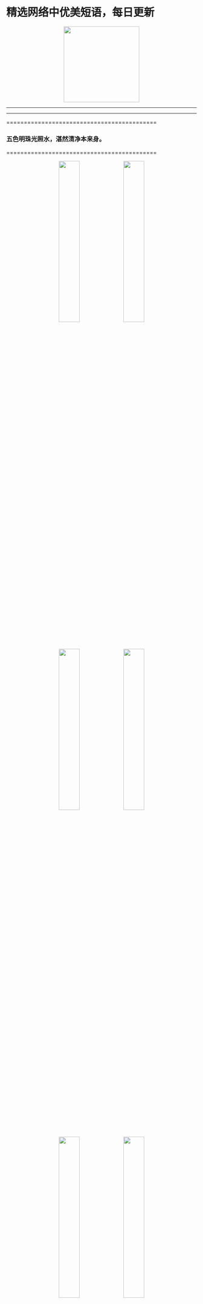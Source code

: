  # 精选网络中优美短语，每日更新

<p align="center">
  <a href="https://github.com/xxjwxc/PoetryRhyme">
    <img src="img/logo/logo2.jpg" width="200">
  </a>
</p>

-----------------------------------



-----------------------------------
===========================================
### 五色明珠光照水，湛然清净本来身。 ​
===========================================

<p align="center" margin: 0 auto;>
<img src="http://wx3.sinaimg.cn/large/006qmtKlly1ge3ugceq7vj30j609gjsz.jpg" width=33%>
<img src="http://wx3.sinaimg.cn/large/006qmtKlly1ge3ugcg3ucj30j60d2q5s.jpg" width=33%>
<img src="http://wx3.sinaimg.cn/large/006qmtKlly1ge3ugcka4hj30j60e1juh.jpg" width=33%>
<img src="http://wx3.sinaimg.cn/large/006qmtKlly1ge3ugcon5uj30j60ea42d.jpg" width=33%>
<img src="http://wx3.sinaimg.cn/large/006qmtKlly1ge3ugcesnlj30j60ct3zd.jpg" width=33%>
<img src="http://wx3.sinaimg.cn/large/006qmtKlly1ge3ugckvtwj30j60cttan.jpg" width=33%>
<img src="http://wx3.sinaimg.cn/large/006qmtKlly1ge3ugchyd0j30j60ct76d.jpg" width=33%>
<img src="http://wx3.sinaimg.cn/large/006qmtKlly1ge3ugcn8zyj30j60eewfw.jpg" width=33%>
<img src="http://wx3.sinaimg.cn/large/006qmtKlly1ge3ugcqbazj30j60ee760.jpg" width=33%>
</p>
<font color=red size=1>2020-04-24 12:20:03 </font>

-----------------------------------

-----------------------------------
===========================================
### 荷
### 芙蕖，水灵
### 欲鲜翠，露尖角
### 擢荡叶长，住湖人家
### 头莲五月采，别样不待期
### 人静看荷赏景，风漪小浪映红
### 邀绿浩渺吟明月，并蒂荷莲漾拂波 ​ ​​​​
### #吾爱诗词# #诗词歌赋# #诗词# ​
===========================================

<p align="center" margin: 0 auto;>
<img src="http://wx4.sinaimg.cn/large/006qmtKlly1ge3uf7x2zuj30j60oe74q.jpg" width=33%>
<img src="http://wx4.sinaimg.cn/large/006qmtKlly1ge3uf7qhhfj30j60spgm7.jpg" width=33%>
<img src="http://wx4.sinaimg.cn/large/006qmtKlly1ge3uf7pi0zj30j60azjrk.jpg" width=33%>
<img src="http://wx4.sinaimg.cn/large/006qmtKlly1ge3uf7p0zpj30j60dbaa2.jpg" width=33%>
<img src="http://wx4.sinaimg.cn/large/006qmtKlly1ge3uf7psu9j30j60c074e.jpg" width=33%>
<img src="http://wx4.sinaimg.cn/large/006qmtKlly1ge3uf7s32mj30j60ck3yq.jpg" width=33%>
<img src="http://wx4.sinaimg.cn/large/006qmtKlly1ge3uf7t0s0j30j60cmweo.jpg" width=33%>
<img src="http://wx4.sinaimg.cn/large/006qmtKlly1ge3uf7tpnzj30j60cldg3.jpg" width=33%>
<img src="http://wx4.sinaimg.cn/large/006qmtKlly1ge3uf7uzpsj30j60p6jrq.jpg" width=33%>
</p>
<font color=red size=1>2020-04-24 10:20:03 </font>

-----------------------------------




-----------------------------------
===========================================
### 雨过条风着柳芽，淡黄浅绿嫩如花。 ​
===========================================

<p align="center" margin: 0 auto;>
<img src="http://wx4.sinaimg.cn/large/006qmtKlly1ge3ue02havj30j60cst9o.jpg" width=33%>
<img src="http://wx4.sinaimg.cn/large/006qmtKlly1ge3ue02o43j30j60cs75a.jpg" width=33%>
<img src="http://wx4.sinaimg.cn/large/006qmtKlly1ge3ue08zz8j30j60cswf8.jpg" width=33%>
<img src="http://wx4.sinaimg.cn/large/006qmtKlly1ge3ue02r7rj30j60csdgm.jpg" width=33%>
<img src="http://wx4.sinaimg.cn/large/006qmtKlly1ge3ue02snzj30j60csdgl.jpg" width=33%>
<img src="http://wx4.sinaimg.cn/large/006qmtKlly1ge3ue03agxj30j60csgm5.jpg" width=33%>
<img src="http://wx4.sinaimg.cn/large/006qmtKlly1ge3ue0eivqj30j60cs3z3.jpg" width=33%>
<img src="http://wx4.sinaimg.cn/large/006qmtKlly1ge3ue0ac6pj30j60cs0t9.jpg" width=33%>
<img src="http://wx4.sinaimg.cn/large/006qmtKlly1ge3ue09n9ij30j60csdgt.jpg" width=33%>
</p>
<font color=red size=1>2020-04-24 08:20:03 </font>

-----------------------------------

-----------------------------------
===========================================
### 林鸟喜晨开[心]早安[心] ​
===========================================

<p align="center" margin: 0 auto;>
<img src="http://wx1.sinaimg.cn/large/006qmtKlly1ge3ucqrh5vj30j60drmyk.jpg" width=33%>
<img src="http://wx1.sinaimg.cn/large/006qmtKlly1ge3ucqt813j30j60j6ju0.jpg" width=33%>
<img src="http://wx1.sinaimg.cn/large/006qmtKlly1ge3ucqs014j30j60dogni.jpg" width=33%>
<img src="http://wx1.sinaimg.cn/large/006qmtKlly1ge3ucquf7zj30j60cs0uw.jpg" width=33%>
<img src="http://wx1.sinaimg.cn/large/006qmtKlly1ge3ucr288tj30j60gxdin.jpg" width=33%>
<img src="http://wx1.sinaimg.cn/large/006qmtKlly1ge3ucqtl0wj30j60gbtbh.jpg" width=33%>
<img src="http://wx1.sinaimg.cn/large/006qmtKlly1ge3ucqw8s9j30j60cltad.jpg" width=33%>
<img src="http://wx1.sinaimg.cn/large/006qmtKlly1ge3ucr4p3gj30j60j5wfx.jpg" width=33%>
<img src="http://wx1.sinaimg.cn/large/006qmtKlly1ge3ucqya35j30j60cs3zg.jpg" width=33%>
</p>
<font color=red size=1>2020-04-24 06:20:03 </font>

-----------------------------------

-----------------------------------
===========================================
### 风将夜共静，空与月俱明。[月亮]晚安[月亮] ​
===========================================

<p align="center" margin: 0 auto;>
<img src="http://wx2.sinaimg.cn/large/006qmtKlly1ge2s930zglj30j60cst9b.jpg" width=33%>
<img src="http://wx2.sinaimg.cn/large/006qmtKlly1ge2s931vzdj30ge0m8mz4.jpg" width=33%>
<img src="http://wx2.sinaimg.cn/large/006qmtKlly1ge2s931c70j30j60dygn2.jpg" width=33%>
<img src="http://wx2.sinaimg.cn/large/006qmtKlly1ge2s932idzj30ev0m8gnu.jpg" width=33%>
<img src="http://wx2.sinaimg.cn/large/006qmtKlly1ge2s9312cnj30j60csgmm.jpg" width=33%>
<img src="http://wx2.sinaimg.cn/large/006qmtKlly1ge2s932ulxj30j60czwex.jpg" width=33%>
<img src="http://wx2.sinaimg.cn/large/006qmtKlly1ge2s938fhej30gk0m8gnn.jpg" width=33%>
<img src="http://wx2.sinaimg.cn/large/006qmtKlly1ge2s939li5j30g70m8mze.jpg" width=33%>
<img src="http://wx2.sinaimg.cn/large/006qmtKlly1ge2s939o6ij30j60dc74v.jpg" width=33%>
</p>
<font color=red size=1>2020-04-23 22:20:03 </font>

-----------------------------------

-----------------------------------
===========================================
### #全民飞花令#  以“春”为题
### [微风]在评论里写出带”春“字的诗句[微风]
### [鲜花]等闲识得东风面，万紫千红总是春。[鲜花] ​​​​
===========================================

<p align="center" margin: 0 auto;>
<img src="http://wx4.sinaimg.cn/large/006qmtKlly1ge406z9m86j30dw099t9b.jpg" width=33%>
<img src="http://wx4.sinaimg.cn/large/006qmtKlly1ge406zhevzj30f808cmy3.jpg" width=33%>
<img src="http://wx4.sinaimg.cn/large/006qmtKlly1ge406z9ksgj30dw09a0ta.jpg" width=33%>
<img src="http://wx4.sinaimg.cn/large/006qmtKlly1ge406za11mj30dw0983zh.jpg" width=33%>
<img src="http://wx4.sinaimg.cn/large/006qmtKlly1ge406z95qkj308d064gls.jpg" width=33%>
<img src="http://wx4.sinaimg.cn/large/006qmtKlly1ge406z9r0sj30dw0a0dgh.jpg" width=33%>
<img src="http://wx4.sinaimg.cn/large/006qmtKlly1ge406zd51mj30dw0afwf3.jpg" width=33%>
<img src="http://wx4.sinaimg.cn/large/006qmtKlly1ge406zee6fj30dw08pwfm.jpg" width=33%>
<img src="http://wx4.sinaimg.cn/large/006qmtKlly1ge406zl8b5j30dw0990tf.jpg" width=33%>
</p>
<font color=red size=1>2020-04-23 21:06:20 </font>

-----------------------------------

-----------------------------------
===========================================
### 日夕气清，悠然其怀。 ​
===========================================

<p align="center" margin: 0 auto;>
<img src="http://wx1.sinaimg.cn/large/006qmtKlly1ge2s7oxujfj30j60dljtw.jpg" width=33%>
<img src="http://wx1.sinaimg.cn/large/006qmtKlly1ge2s7oxn0lj30j60amq4t.jpg" width=33%>
<img src="http://wx1.sinaimg.cn/large/006qmtKlly1ge2s7ox2zuj30dw08xgnn.jpg" width=33%>
<img src="http://wx1.sinaimg.cn/large/006qmtKlly1ge2s7ozwuvj30j60edtc0.jpg" width=33%>
<img src="http://wx1.sinaimg.cn/large/006qmtKlly1ge2s7ox2wej30fq0blmy8.jpg" width=33%>
<img src="http://wx1.sinaimg.cn/large/006qmtKlly1ge2s7p097xj30j60edgp6.jpg" width=33%>
<img src="http://wx1.sinaimg.cn/large/006qmtKlly1ge2s7p08xtj309d0fxdhg.jpg" width=33%>
<img src="http://wx1.sinaimg.cn/large/006qmtKlly1ge2s7p8ov4j30j60rs78k.jpg" width=33%>
<img src="http://wx1.sinaimg.cn/large/006qmtKlly1ge2s7p3as9j30go0cigng.jpg" width=33%>
</p>
<font color=red size=1>2020-04-23 18:20:04 </font>

-----------------------------------

-----------------------------------
===========================================
### 水苔随缆聚，岸柳拂舟垂。 ​
===========================================

<p align="center" margin: 0 auto;>
<img src="http://wx3.sinaimg.cn/large/006qmtKlly1ge2s6lt7yzj30j60csgpe.jpg" width=33%>
<img src="http://wx3.sinaimg.cn/large/006qmtKlly1ge2s6lkqwhj30j60p7438.jpg" width=33%>
<img src="http://wx3.sinaimg.cn/large/006qmtKlly1ge2s6m5n76j30j60sqn3s.jpg" width=33%>
<img src="http://wx3.sinaimg.cn/large/006qmtKlly1ge2s6lrv5mj30j60cswk1.jpg" width=33%>
<img src="http://wx3.sinaimg.cn/large/006qmtKlly1ge2s6ljngij30j60csgq3.jpg" width=33%>
<img src="http://wx3.sinaimg.cn/large/006qmtKlly1ge2s6lp4ekj30j60cstah.jpg" width=33%>
<img src="http://wx3.sinaimg.cn/large/006qmtKlly1ge2s6lwv8mj30j60cs0u0.jpg" width=33%>
<img src="http://wx3.sinaimg.cn/large/006qmtKlly1ge2s6lp0ctj30j60detbj.jpg" width=33%>
<img src="http://wx3.sinaimg.cn/large/006qmtKlly1ge2s6lyy3rj30j60csdk1.jpg" width=33%>
</p>
<font color=red size=1>2020-04-23 16:20:03 </font>

-----------------------------------

-----------------------------------
===========================================
### 但有鸡犬声，不闻车马喧。 ​
===========================================

<p align="center" margin: 0 auto;>
<img src="http://wx1.sinaimg.cn/large/006qmtKlly1ge2s5bzxv2j30j60cs0uw.jpg" width=33%>
<img src="http://wx1.sinaimg.cn/large/006qmtKlly1ge2s5bxr6sj30j60srtd4.jpg" width=33%>
<img src="http://wx1.sinaimg.cn/large/006qmtKlly1ge2s5bsjg7j30j60cbgnj.jpg" width=33%>
<img src="http://wx1.sinaimg.cn/large/006qmtKlly1ge2s5bzvptj30j60dhgmz.jpg" width=33%>
<img src="http://wx1.sinaimg.cn/large/006qmtKlly1ge2s5bv6mkj30j60cm40f.jpg" width=33%>
<img src="http://wx1.sinaimg.cn/large/006qmtKlly1ge2s5c8oe3j30j60cgmyf.jpg" width=33%>
<img src="http://wx1.sinaimg.cn/large/006qmtKlly1ge2s5c0cwxj30ba0gotcg.jpg" width=33%>
<img src="http://wx1.sinaimg.cn/large/006qmtKlly1ge2s5c05ouj30j60cswfy.jpg" width=33%>
<img src="http://wx1.sinaimg.cn/large/006qmtKlly1ge2s5c6ynej30j60s177m.jpg" width=33%>
</p>
<font color=red size=1>2020-04-23 14:20:03 </font>

-----------------------------------

-----------------------------------
===========================================
### 悠然四望通，渺渺水无穷。
### 海鹤飞天际，烟林出镜中。 ​
===========================================

<p align="center" margin: 0 auto;>
<img src="http://wx2.sinaimg.cn/large/006qmtKlly1ge2s48zmesj30j60ct76d.jpg" width=33%>
<img src="http://wx2.sinaimg.cn/large/006qmtKlly1ge2s490rwuj30j60csadf.jpg" width=33%>
<img src="http://wx2.sinaimg.cn/large/006qmtKlly1ge2s490oulj30j60asgoo.jpg" width=33%>
<img src="http://wx2.sinaimg.cn/large/006qmtKlly1ge2s493p1xj30j60as0vc.jpg" width=33%>
<img src="http://wx2.sinaimg.cn/large/006qmtKlly1ge2s49049uj30j60asgng.jpg" width=33%>
<img src="http://wx2.sinaimg.cn/large/006qmtKlly1ge2s49292oj30j60cs0x5.jpg" width=33%>
<img src="http://wx2.sinaimg.cn/large/006qmtKlly1ge2s494zhuj30j60asmzf.jpg" width=33%>
<img src="http://wx2.sinaimg.cn/large/006qmtKlly1ge2s499rpzj30j60aswhq.jpg" width=33%>
<img src="http://wx2.sinaimg.cn/large/006qmtKlly1ge2s497yugj30j60as0ub.jpg" width=33%>
</p>
<font color=red size=1>2020-04-23 12:20:03 </font>

-----------------------------------

-----------------------------------
===========================================
### 一路红运  … ​
===========================================

<p align="center" margin: 0 auto;>
<img src="http://wx4.sinaimg.cn/large/006qmtKlly1ge2s341jxsj30c10a50u4.jpg" width=33%>
<img src="http://wx4.sinaimg.cn/large/006qmtKlly1ge2s33vxmqj30j60cignf.jpg" width=33%>
<img src="http://wx4.sinaimg.cn/large/006qmtKlly1ge2s341t4zj30j60cmq4w.jpg" width=33%>
<img src="http://wx4.sinaimg.cn/large/006qmtKlly1ge2s33uq50j30j60cmmyz.jpg" width=33%>
<img src="http://wx4.sinaimg.cn/large/006qmtKlly1ge2s33v3myj30j60eetb1.jpg" width=33%>
<img src="http://wx4.sinaimg.cn/large/006qmtKlly1ge2s33vopij30e90l80vs.jpg" width=33%>
<img src="http://wx4.sinaimg.cn/large/006qmtKlly1ge2s340n2pj30j60csadb.jpg" width=33%>
<img src="http://wx4.sinaimg.cn/large/006qmtKlly1ge2s341jguj30ek0dcwg5.jpg" width=33%>
<img src="http://wx4.sinaimg.cn/large/006qmtKlly1ge2s33zqv4j30j60bvtb6.jpg" width=33%>
</p>
<font color=red size=1>2020-04-23 10:20:03 </font>

-----------------------------------

-----------------------------------
===========================================
### 竹林深处胜蓬岛 ​
===========================================

<p align="center" margin: 0 auto;>
<img src="http://wx2.sinaimg.cn/large/006qmtKlly1ge2s227204j30et0m841b.jpg" width=33%>
<img src="http://wx2.sinaimg.cn/large/006qmtKlly1ge2s22ihvij30j60srn2l.jpg" width=33%>
<img src="http://wx2.sinaimg.cn/large/006qmtKlly1ge2s22dw1cj30j60b2dh9.jpg" width=33%>
<img src="http://wx2.sinaimg.cn/large/006qmtKlly1ge2s225ospj30j60cpgns.jpg" width=33%>
<img src="http://wx2.sinaimg.cn/large/006qmtKlly1ge2s225z95j30j60dytb0.jpg" width=33%>
<img src="http://wx2.sinaimg.cn/large/006qmtKlly1ge2s227fovj30j60cpjsy.jpg" width=33%>
<img src="http://wx2.sinaimg.cn/large/006qmtKlly1ge2s22hbmkj30j60csjtq.jpg" width=33%>
<img src="http://wx2.sinaimg.cn/large/006qmtKlly1ge2s22aan1j30go09xgmy.jpg" width=33%>
<img src="http://wx2.sinaimg.cn/large/006qmtKlly1ge2s22bl0ij30990dwdgs.jpg" width=33%>
</p>
<font color=red size=1>2020-04-23 08:20:03 </font>

-----------------------------------

-----------------------------------
===========================================
### 山中忙碌有生涯，采罢山椒又采茶。
### 此外别无玄妙事，春风一夜长灵芽。
### [心]早安[心] ​
===========================================

<p align="center" margin: 0 auto;>
<img src="http://wx2.sinaimg.cn/large/006qmtKlly1ge2s0fxt97j30j60bbgn1.jpg" width=33%>
<img src="http://wx2.sinaimg.cn/large/006qmtKlly1ge2s0g0pn6j30j60srn0l.jpg" width=33%>
<img src="http://wx2.sinaimg.cn/large/006qmtKlly1ge2s0fyvg4j30dc0k0gok.jpg" width=33%>
<img src="http://wx2.sinaimg.cn/large/006qmtKlly1ge2s0fxf57j308d0b674t.jpg" width=33%>
<img src="http://wx2.sinaimg.cn/large/006qmtKlly1ge2s0g00i6j30j60csmzc.jpg" width=33%>
<img src="http://wx2.sinaimg.cn/large/006qmtKlly1ge2s0fyrwdj30j60cgact.jpg" width=33%>
<img src="http://wx2.sinaimg.cn/large/006qmtKlly1ge2s0g40r0j30j60bqabm.jpg" width=33%>
<img src="http://wx2.sinaimg.cn/large/006qmtKlly1ge2s0g5dpej30g40jvq4s.jpg" width=33%>
<img src="http://wx2.sinaimg.cn/large/006qmtKlly1ge2s0ntkoej30j60as76x.jpg" width=33%>
</p>
<font color=red size=1>2020-04-23 06:20:03 </font>

-----------------------------------

-----------------------------------
===========================================
### 幽人春望本多情，况是花繁月正明。[月亮]晚安[月亮] ​
===========================================

<p align="center" margin: 0 auto;>
<img src="http://wx4.sinaimg.cn/large/006qmtKlly1ge1ng0nv0aj30j60cmq4a.jpg" width=33%>
<img src="http://wx4.sinaimg.cn/large/006qmtKlly1ge1ng0rd4zj30j60sudl2.jpg" width=33%>
<img src="http://wx4.sinaimg.cn/large/006qmtKlly1ge1ng0r8kjj30j60t0wj5.jpg" width=33%>
<img src="http://wx4.sinaimg.cn/large/006qmtKlly1ge1ng0ot28j30j60clmzt.jpg" width=33%>
<img src="http://wx4.sinaimg.cn/large/006qmtKlly1ge1ng0ni95j30j60cqjs1.jpg" width=33%>
<img src="http://wx4.sinaimg.cn/large/006qmtKlly1ge1ng0nn2uj30j60cddgh.jpg" width=33%>
<img src="http://wx4.sinaimg.cn/large/006qmtKlly1ge1ng0t6sjj30j60ci75a.jpg" width=33%>
<img src="http://wx4.sinaimg.cn/large/006qmtKlly1ge1ng0vxvej30j60cat9z.jpg" width=33%>
<img src="http://wx4.sinaimg.cn/large/006qmtKlly1ge1ng0vvmuj30j60cign0.jpg" width=33%>
</p>
<font color=red size=1>2020-04-22 22:20:03 </font>

-----------------------------------




-----------------------------------
===========================================
### 山绕清溪水绕城，白云碧嶂画难成。 ​​​​
===========================================

<p align="center" margin: 0 auto;>
<img src="http://wx1.sinaimg.cn/large/006qmtKlly1gdy5tagrngj30c8092gmh.jpg" width=33%>
<img src="http://wx1.sinaimg.cn/large/006qmtKlly1gdy5tahmz6j30c809t755.jpg" width=33%>
<img src="http://wx1.sinaimg.cn/large/006qmtKlly1gdy5tagxpdj30c80ezdh4.jpg" width=33%>
<img src="http://wx1.sinaimg.cn/large/006qmtKlly1gdy5tahka7j30c80ghtan.jpg" width=33%>
<img src="http://wx1.sinaimg.cn/large/006qmtKlly1gdy5tagtjjj30c808z0ti.jpg" width=33%>
<img src="http://wx1.sinaimg.cn/large/006qmtKlly1gdy5tak7n9j30c80880th.jpg" width=33%>
<img src="http://wx1.sinaimg.cn/large/006qmtKlly1gdy5takrzej30c808zt9i.jpg" width=33%>
<img src="http://wx1.sinaimg.cn/large/006qmtKlly1gdy5talxqmj30c808y3zq.jpg" width=33%>
<img src="http://wx1.sinaimg.cn/large/006qmtKlly1gdy5tan3bwj30c8093mxz.jpg" width=33%>
</p>
<font color=red size=1>2020-04-19 14:20:03 </font>

-----------------------------------

-----------------------------------
===========================================
### 青砖小瓦马头墙，回廊挂落花格窗。 ​
===========================================

<p align="center" margin: 0 auto;>
<img src="http://wx3.sinaimg.cn/large/006qmtKlly1gdy5r2shtoj30j60j8785.jpg" width=33%>
<img src="http://wx3.sinaimg.cn/large/006qmtKlly1gdy5r2rc8bj30j60cs3zk.jpg" width=33%>
<img src="http://wx3.sinaimg.cn/large/006qmtKlly1gdy5r2qnfgj30j60cswfe.jpg" width=33%>
<img src="http://wx3.sinaimg.cn/large/006qmtKlly1gdy5r2qaefj30j60cs3yw.jpg" width=33%>
<img src="http://wx3.sinaimg.cn/large/006qmtKlly1gdy5r2x6cnj30j60csaaj.jpg" width=33%>
<img src="http://wx3.sinaimg.cn/large/006qmtKlly1gdy5r2sl1hj30j60j8di4.jpg" width=33%>
<img src="http://wx3.sinaimg.cn/large/006qmtKlly1gdy5r2whtsj30ig0rcta8.jpg" width=33%>
<img src="http://wx3.sinaimg.cn/large/006qmtKlly1gdy5r2wgphj30j60cs0tz.jpg" width=33%>
<img src="http://wx3.sinaimg.cn/large/006qmtKlly1gdy5r2vw5sj30j60cs3yo.jpg" width=33%>
</p>
<font color=red size=1>2020-04-19 12:20:03 </font>

-----------------------------------

-----------------------------------
===========================================
### 世间不贵长生学，只爱花香耳目前。 ​
===========================================

<p align="center" margin: 0 auto;>
<img src="http://wx2.sinaimg.cn/large/006qmtKlly1gdy5puq902j30j60cr0wz.jpg" width=33%>
<img src="http://wx2.sinaimg.cn/large/006qmtKlly1gdy5puqncwj30j60cr0wj.jpg" width=33%>
<img src="http://wx2.sinaimg.cn/large/006qmtKlly1gdy5purp32j30j60crjvt.jpg" width=33%>
<img src="http://wx2.sinaimg.cn/large/006qmtKlly1gdy5pur27zj30j60cr428.jpg" width=33%>
<img src="http://wx2.sinaimg.cn/large/006qmtKlly1gdy5puzevrj30j60crtbv.jpg" width=33%>
<img src="http://wx2.sinaimg.cn/large/006qmtKlly1gdy5pv607yj30j60suk1j.jpg" width=33%>
<img src="http://wx2.sinaimg.cn/large/006qmtKlly1gdy5pv0w6zj30j60sutdr.jpg" width=33%>
<img src="http://wx2.sinaimg.cn/large/006qmtKlly1gdy5pv1da1j30j60crtcb.jpg" width=33%>
<img src="http://wx2.sinaimg.cn/large/006qmtKlly1gdy5pv3ijjj30j60su7bt.jpg" width=33%>
</p>
<font color=red size=1>2020-04-19 10:20:03 </font>

-----------------------------------

-----------------------------------
===========================================
### 柔和者，自然善良
### 大度者，自然超脱
### 深远者，自然开阔
### 有容者，自然喜悦 ​
===========================================

<p align="center" margin: 0 auto;>
<img src="http://wx4.sinaimg.cn/large/006qmtKlly1gdy5oom25aj30j60csdhr.jpg" width=33%>
<img src="http://wx4.sinaimg.cn/large/006qmtKlly1gdy5oomd6hj30j60bzwhe.jpg" width=33%>
<img src="http://wx4.sinaimg.cn/large/006qmtKlly1gdy5oon4ykj30j60cs77d.jpg" width=33%>
<img src="http://wx4.sinaimg.cn/large/006qmtKlly1gdy5oon3stj30j60cs421.jpg" width=33%>
<img src="http://wx4.sinaimg.cn/large/006qmtKlly1gdy5ootdiaj30j60csdgw.jpg" width=33%>
<img src="http://wx4.sinaimg.cn/large/006qmtKlly1gdy5ool9zyj30j00fggmc.jpg" width=33%>
<img src="http://wx4.sinaimg.cn/large/006qmtKlly1gdy5oowmloj30j60se46s.jpg" width=33%>
<img src="http://wx4.sinaimg.cn/large/006qmtKlly1gdy5oou1uqj30j60csjtr.jpg" width=33%>
<img src="http://wx4.sinaimg.cn/large/006qmtKlly1gdy5oox1iwj30j60cswgp.jpg" width=33%>
</p>
<font color=red size=1>2020-04-19 08:20:03 </font>

-----------------------------------

-----------------------------------
===========================================
### 空山无人，水流花开[心]早安[心] ​
===========================================

<p align="center" margin: 0 auto;>
<img src="http://wx1.sinaimg.cn/large/006qmtKlly1gdy5n8hby8j30j60csmza.jpg" width=33%>
<img src="http://wx1.sinaimg.cn/large/006qmtKlly1gdy5n8gl86j30j60csmyn.jpg" width=33%>
<img src="http://wx1.sinaimg.cn/large/006qmtKlly1gdy5n89e2lj30j60cs3zq.jpg" width=33%>
<img src="http://wx1.sinaimg.cn/large/006qmtKlly1gdy5n8bhqyj30j60csjsw.jpg" width=33%>
<img src="http://wx1.sinaimg.cn/large/006qmtKlly1gdy5n89udhj30j60ctmyx.jpg" width=33%>
<img src="http://wx1.sinaimg.cn/large/006qmtKlly1gdy5n8i6w8j30j60bw40d.jpg" width=33%>
<img src="http://wx1.sinaimg.cn/large/006qmtKlly1gdy5n8ga58j30j60r8jw5.jpg" width=33%>
<img src="http://wx1.sinaimg.cn/large/006qmtKlly1gdy5n8gj13j30j60ctwfy.jpg" width=33%>
<img src="http://wx1.sinaimg.cn/large/006qmtKlly1gdy5n8hdgcj30j60ct404.jpg" width=33%>
</p>
<font color=red size=1>2020-04-19 06:20:03 </font>

-----------------------------------

-----------------------------------
===========================================
### 花有清香月有阴[月亮]晚安[月亮] ​
===========================================

<p align="center" margin: 0 auto;>
<img src="http://wx2.sinaimg.cn/large/006qmtKlly1gdwxpxs0j8j30j60cnacy.jpg" width=33%>
<img src="http://wx2.sinaimg.cn/large/006qmtKlly1gdwxpxt799j30j60cm0wl.jpg" width=33%>
<img src="http://wx2.sinaimg.cn/large/006qmtKlly1gdwxpy1l3ej30j60eejw4.jpg" width=33%>
<img src="http://wx2.sinaimg.cn/large/006qmtKlly1gdwxpxseszj30j60coq5l.jpg" width=33%>
<img src="http://wx2.sinaimg.cn/large/006qmtKlly1gdwxpxya7uj30j60cat9z.jpg" width=33%>
<img src="http://wx2.sinaimg.cn/large/006qmtKlly1gdwxpxtad5j30j60cp77h.jpg" width=33%>
<img src="http://wx2.sinaimg.cn/large/006qmtKlly1gdwxpxz9hqj30j60cqtcl.jpg" width=33%>
<img src="http://wx2.sinaimg.cn/large/006qmtKlly1gdwxpy87qej30j60cq77a.jpg" width=33%>
<img src="http://wx2.sinaimg.cn/large/006qmtKlly1gdwxpy07ssj30j60d7tb0.jpg" width=33%>
</p>
<font color=red size=1>2020-04-18 22:20:03 </font>

-----------------------------------

-----------------------------------
===========================================
### 山气朝来爽，溪流日向清。
### 远心何处惬，闲棹此中行。 ​
===========================================

<p align="center" margin: 0 auto;>
<img src="http://wx3.sinaimg.cn/large/006qmtKlly1gdwxuy9lwaj30j60ctdg9.jpg" width=33%>
<img src="http://wx3.sinaimg.cn/large/006qmtKlly1gdwxuy9prtj30j60ctdg9.jpg" width=33%>
<img src="http://wx3.sinaimg.cn/large/006qmtKlly1gdwxuyabzij30j60csq4d.jpg" width=33%>
<img src="http://wx3.sinaimg.cn/large/006qmtKlly1gdwxuy9vdmj30j60ctdg9.jpg" width=33%>
<img src="http://wx3.sinaimg.cn/large/006qmtKlly1gdwxuy9sbmj30j60aeaau.jpg" width=33%>
<img src="http://wx3.sinaimg.cn/large/006qmtKlly1gdwxuya2fmj30j60csab3.jpg" width=33%>
<img src="http://wx3.sinaimg.cn/large/006qmtKlly1gdwxuyh4v8j30j60as0ty.jpg" width=33%>
<img src="http://wx3.sinaimg.cn/large/006qmtKlly1gdwxuykasaj30j60as3zt.jpg" width=33%>
<img src="http://wx3.sinaimg.cn/large/006qmtKlly1gdwxuylxz5j30j60cst96.jpg" width=33%>
</p>
<font color=red size=1>2020-04-18 18:20:03 </font>

-----------------------------------

-----------------------------------
===========================================
### 一念一清净，心是莲花开 ​
===========================================

<p align="center" margin: 0 auto;>
<img src="http://wx2.sinaimg.cn/large/006qmtKlly1gdwxtooaufj30j60kyacs.jpg" width=33%>
<img src="http://wx2.sinaimg.cn/large/006qmtKlly1gdwxtov654j30j60g5q49.jpg" width=33%>
<img src="http://wx2.sinaimg.cn/large/006qmtKlly1gdwxtomy87j30j60j9mz1.jpg" width=33%>
<img src="http://wx2.sinaimg.cn/large/006qmtKlly1gdwxtoujzdj30j60l10ur.jpg" width=33%>
<img src="http://wx2.sinaimg.cn/large/006qmtKlly1gdwxton6orj30j60h4jtb.jpg" width=33%>
<img src="http://wx2.sinaimg.cn/large/006qmtKlly1gdwxtonxsdj30j60kzwfx.jpg" width=33%>
<img src="http://wx2.sinaimg.cn/large/006qmtKlly1gdwxtouazpj30j60hdwfg.jpg" width=33%>
<img src="http://wx2.sinaimg.cn/large/006qmtKlly1gdwxtovt13j30j60hbabv.jpg" width=33%>
<img src="http://wx2.sinaimg.cn/large/006qmtKlly1gdwxtovs89j30j60l10ur.jpg" width=33%>
</p>
<font color=red size=1>2020-04-18 16:20:03 </font>

-----------------------------------

-----------------------------------
===========================================
### 兰花本是山中草，还向山中种此花。 ​
===========================================

<p align="center" margin: 0 auto;>
<img src="http://wx2.sinaimg.cn/large/006qmtKlly1gdwxsc10h7j30j609sju5.jpg" width=33%>
<img src="http://wx2.sinaimg.cn/large/006qmtKlly1gdwxsbpzmbj30j60prgow.jpg" width=33%>
<img src="http://wx2.sinaimg.cn/large/006qmtKlly1gdwxsbo4i0j30j60cswfv.jpg" width=33%>
<img src="http://wx2.sinaimg.cn/large/006qmtKlly1gdwxsbwk6zj30go0ae0tn.jpg" width=33%>
<img src="http://wx2.sinaimg.cn/large/006qmtKlly1gdwxsbnxw6j30j60cltaa.jpg" width=33%>
<img src="http://wx2.sinaimg.cn/large/006qmtKlly1gdwxsbwjsgj30j60cs752.jpg" width=33%>
<img src="http://wx2.sinaimg.cn/large/006qmtKlly1gdwxsbvavgj30j60cpjst.jpg" width=33%>
<img src="http://wx2.sinaimg.cn/large/006qmtKlly1gdwxsc0zq1j30is0hs756.jpg" width=33%>
<img src="http://wx2.sinaimg.cn/large/006qmtKlly1gdwxsc304sj30ip0bk40h.jpg" width=33%>
</p>
<font color=red size=1>2020-04-18 14:20:03 </font>

-----------------------------------

-----------------------------------
===========================================
### 几日邻村桑柘，梦中烟雨江南。 ​
===========================================

<p align="center" margin: 0 auto;>
<img src="http://wx2.sinaimg.cn/large/006qmtKlly1gdwxoojdpwj30j60chgnn.jpg" width=33%>
<img src="http://wx2.sinaimg.cn/large/006qmtKlly1gdwxooalhoj30j6087t94.jpg" width=33%>
<img src="http://wx2.sinaimg.cn/large/006qmtKlly1gdwxoobq7ij30j60cl76o.jpg" width=33%>
<img src="http://wx2.sinaimg.cn/large/006qmtKlly1gdwxooba19j30j60abjs4.jpg" width=33%>
<img src="http://wx2.sinaimg.cn/large/006qmtKlly1gdwxook39dj30e30biq52.jpg" width=33%>
<img src="http://wx2.sinaimg.cn/large/006qmtKlly1gdwxoobbulj30hd0ajdhi.jpg" width=33%>
<img src="http://wx2.sinaimg.cn/large/006qmtKlly1gdwxooea1ij30j60b7wfq.jpg" width=33%>
<img src="http://wx2.sinaimg.cn/large/006qmtKlly1gdwxoone4wj30ix0b177h.jpg" width=33%>
<img src="http://wx2.sinaimg.cn/large/006qmtKlly1gdwxoohok2j30j60csjt9.jpg" width=33%>
</p>
<font color=red size=1>2020-04-18 12:20:03 </font>

-----------------------------------

-----------------------------------
===========================================
### 江南春尽离肠断，蘋满汀洲人未归。 ​
===========================================

<p align="center" margin: 0 auto;>
<img src="http://wx2.sinaimg.cn/large/006qmtKlly1gdwxn5nm79j30j60doaaq.jpg" width=33%>
<img src="http://wx2.sinaimg.cn/large/006qmtKlly1gdwxn5i0ilj30j60cq0ts.jpg" width=33%>
<img src="http://wx2.sinaimg.cn/large/006qmtKlly1gdwxn5iaj2j30j60csabf.jpg" width=33%>
<img src="http://wx2.sinaimg.cn/large/006qmtKlly1gdwxn5isk1j30i80b1abs.jpg" width=33%>
<img src="http://wx2.sinaimg.cn/large/006qmtKlly1gdwxn5i5cdj30im0btwf7.jpg" width=33%>
<img src="http://wx2.sinaimg.cn/large/006qmtKlly1gdwxn5j6iej30is0bmmxz.jpg" width=33%>
<img src="http://wx2.sinaimg.cn/large/006qmtKlly1gdwxn5o63dj30io0dy75n.jpg" width=33%>
<img src="http://wx2.sinaimg.cn/large/006qmtKlly1gdwxn5n81rj30j60cq0u0.jpg" width=33%>
<img src="http://wx2.sinaimg.cn/large/006qmtKlly1gdwxn5xihhj30du0ku40d.jpg" width=33%>
</p>
<font color=red size=1>2020-04-18 10:20:03 </font>

-----------------------------------

-----------------------------------
===========================================
### 一鸟不啼春寂寂，百花都落雨蒙蒙。 ​
===========================================

<p align="center" margin: 0 auto;>
<img src="http://wx2.sinaimg.cn/large/006qmtKlly1gdwxldn3wej30j60j60vg.jpg" width=33%>
<img src="http://wx2.sinaimg.cn/large/006qmtKlly1gdwxldlexjj30j60cjdgk.jpg" width=33%>
<img src="http://wx2.sinaimg.cn/large/006qmtKlly1gdwxldle9qj30j60bdt9t.jpg" width=33%>
<img src="http://wx2.sinaimg.cn/large/006qmtKlly1gdwxldmjeqj30j60csab5.jpg" width=33%>
<img src="http://wx2.sinaimg.cn/large/006qmtKlly1gdwxldn2sij30j60e2jt8.jpg" width=33%>
<img src="http://wx2.sinaimg.cn/large/006qmtKlly1gdwxldm6vlj30j60ctgmq.jpg" width=33%>
<img src="http://wx2.sinaimg.cn/large/006qmtKlly1gdwxldqbduj30j60csjsr.jpg" width=33%>
<img src="http://wx2.sinaimg.cn/large/006qmtKlly1gdwxldqsmwj30j60cp75i.jpg" width=33%>
<img src="http://wx2.sinaimg.cn/large/006qmtKlly1gdwxldsi7pj30j60cojry.jpg" width=33%>
</p>
<font color=red size=1>2020-04-18 08:20:03 </font>

-----------------------------------

-----------------------------------
===========================================
### 晨运祥光 [心]早安[心] ​
===========================================

<p align="center" margin: 0 auto;>
<img src="http://wx3.sinaimg.cn/large/006qmtKlly1gdwxj8s8roj30j60cet9w.jpg" width=33%>
<img src="http://wx3.sinaimg.cn/large/006qmtKlly1gdwxj8536uj30j60co3zs.jpg" width=33%>
<img src="http://wx3.sinaimg.cn/large/006qmtKlly1gdwxj853exj30j60cm0u2.jpg" width=33%>
<img src="http://wx3.sinaimg.cn/large/006qmtKlly1gdwxj8552aj30j60cjjsk.jpg" width=33%>
<img src="http://wx3.sinaimg.cn/large/006qmtKlly1gdwxj87bsxj30j60sz77l.jpg" width=33%>
<img src="http://wx3.sinaimg.cn/large/006qmtKlly1gdwxj8a3p3j30j60szgob.jpg" width=33%>
<img src="http://wx3.sinaimg.cn/large/006qmtKlly1gdwxj8al6uj30j60cndgz.jpg" width=33%>
<img src="http://wx3.sinaimg.cn/large/006qmtKlly1gdwxj8c12aj30j60ck0ug.jpg" width=33%>
<img src="http://wx3.sinaimg.cn/large/006qmtKlly1gdwxj8d7uhj30j60cmmy2.jpg" width=33%>
</p>
<font color=red size=1>2020-04-18 06:20:03 </font>

-----------------------------------

-----------------------------------
===========================================
### 村逢好处嫌风便，酒到醒来觉夜寒。[月亮]晚安[月亮] ​
===========================================

<p align="center" margin: 0 auto;>
<img src="http://wx1.sinaimg.cn/large/006qmtKlly1gdvp5l078gj309z09vmxe.jpg" width=33%>
<img src="http://wx1.sinaimg.cn/large/006qmtKlly1gdvp5l1wn8j309z0a1gm2.jpg" width=33%>
<img src="http://wx1.sinaimg.cn/large/006qmtKlly1gdvp5l0oumj30a109rt8x.jpg" width=33%>
<img src="http://wx1.sinaimg.cn/large/006qmtKlly1gdvp5l29whj30a50a5gm2.jpg" width=33%>
<img src="http://wx1.sinaimg.cn/large/006qmtKlly1gdvp5l3jl3j30j60c0dhn.jpg" width=33%>
<img src="http://wx1.sinaimg.cn/large/006qmtKlly1gdvp5l0e60j309y09xq35.jpg" width=33%>
<img src="http://wx1.sinaimg.cn/large/006qmtKlly1gdvp5l7yfcj30j60srq7v.jpg" width=33%>
<img src="http://wx1.sinaimg.cn/large/006qmtKlly1gdvp5lc8qgj30j60srmzy.jpg" width=33%>
<img src="http://wx1.sinaimg.cn/large/006qmtKlly1gdvp5l5eqsj30a009xq36.jpg" width=33%>
</p>
<font color=red size=1>2020-04-17 22:20:04 </font>

-----------------------------------




-----------------------------------
===========================================
### 55句诗词接龙，一起来感受下中华诗词博大精深！ ​
===========================================

<p align="center" margin: 0 auto;>
<img src="http://wx3.sinaimg.cn/large/006qmtKlly1gdvp30dwefj30dw0d7dgo.jpg" width=33%>
<img src="http://wx3.sinaimg.cn/large/006qmtKlly1gdvp30kkrpj30dw0d6my3.jpg" width=33%>
<img src="http://wx3.sinaimg.cn/large/006qmtKlly1gdvp30ds39j30dw0d7756.jpg" width=33%>
<img src="http://wx3.sinaimg.cn/large/006qmtKlly1gdvp30ktglj30dw0d7gmi.jpg" width=33%>
<img src="http://wx3.sinaimg.cn/large/006qmtKlly1gdvp30f4sxj30dw0d7dgq.jpg" width=33%>
<img src="http://wx3.sinaimg.cn/large/006qmtKlly1gdvp30e99yj30dw0d8wfc.jpg" width=33%>
<img src="http://wx3.sinaimg.cn/large/006qmtKlly1gdvp30iim9j30dw0d6gmi.jpg" width=33%>
<img src="http://wx3.sinaimg.cn/large/006qmtKlly1gdvp30k2y7j30dw0d5q3w.jpg" width=33%>
<img src="http://wx3.sinaimg.cn/large/006qmtKlly1gdvp30kw77j30dw0d5t9p.jpg" width=33%>
</p>
<font color=red size=1>2020-04-17 16:20:03 </font>

-----------------------------------

-----------------------------------
===========================================
### 叶动花中露，湍鸣暗里泉。
### 竹风声若雨，山虫听似蝉。
### -----《草堂寺寻无名法师诗》 刘孝先
### #吾爱诗词# #诗词歌赋# #诗词# ​
===========================================

<p align="center" margin: 0 auto;>
<img src="http://wx1.sinaimg.cn/large/006qmtKlly1gdvp1sm5wij30j60cq75h.jpg" width=33%>
<img src="http://wx1.sinaimg.cn/large/006qmtKlly1gdvp1spkidj30j60syq8z.jpg" width=33%>
<img src="http://wx1.sinaimg.cn/large/006qmtKlly1gdvp1sfc1cj30j60cs0ut.jpg" width=33%>
<img src="http://wx1.sinaimg.cn/large/006qmtKlly1gdvp1so93rj30j60j678v.jpg" width=33%>
<img src="http://wx1.sinaimg.cn/large/006qmtKlly1gdvp1siwwcj30j60j6jux.jpg" width=33%>
<img src="http://wx1.sinaimg.cn/large/006qmtKlly1gdvp1seqflj30j60csdgn.jpg" width=33%>
<img src="http://wx1.sinaimg.cn/large/006qmtKlly1gdvp1slxs4j30j60cq75d.jpg" width=33%>
<img src="http://wx1.sinaimg.cn/large/006qmtKlly1gdvp1suxzqj30j60szwg1.jpg" width=33%>
<img src="http://wx1.sinaimg.cn/large/006qmtKlly1gdvp1sok2hj30j60cqwgi.jpg" width=33%>
</p>
<font color=red size=1>2020-04-17 14:20:03 </font>

-----------------------------------

-----------------------------------
===========================================
### 春有百花秋有月，夏有凉风冬有雪。
### 若无闲事挂心头，便是人间好时节。 ​
===========================================

<p align="center" margin: 0 auto;>
<img src="http://wx4.sinaimg.cn/large/006qmtKlly1gdvoz3byupj30j60cq0tu.jpg" width=33%>
<img src="http://wx4.sinaimg.cn/large/006qmtKlly1gdvoz3lrsmj30j60dpwgh.jpg" width=33%>
<img src="http://wx4.sinaimg.cn/large/006qmtKlly1gdvoz3eetqj30j60ojdjs.jpg" width=33%>
<img src="http://wx4.sinaimg.cn/large/006qmtKlly1gdvoz3brslj30j60dv3zn.jpg" width=33%>
<img src="http://wx4.sinaimg.cn/large/006qmtKlly1gdvoz3c1wvj30j60dmmyf.jpg" width=33%>
<img src="http://wx4.sinaimg.cn/large/006qmtKlly1gdvoz3knvrj30j60clgnc.jpg" width=33%>
<img src="http://wx4.sinaimg.cn/large/006qmtKlly1gdvoz3idouj30j60clgmx.jpg" width=33%>
<img src="http://wx4.sinaimg.cn/large/006qmtKlly1gdvoz3if0rj30j60co0tm.jpg" width=33%>
<img src="http://wx4.sinaimg.cn/large/006qmtKlly1gdvoz3kkxqj30j60chmy8.jpg" width=33%>
</p>
<font color=red size=1>2020-04-17 12:20:03 </font>

-----------------------------------

-----------------------------------
===========================================
### 桃花弄水色，波荡摇春光。 ​
===========================================

<p align="center" margin: 0 auto;>
<img src="http://wx4.sinaimg.cn/large/006qmtKlly1gdvoxy3t2cj30gm0acq4h.jpg" width=33%>
<img src="http://wx4.sinaimg.cn/large/006qmtKlly1gdvoxyavrij30im0ccjti.jpg" width=33%>
<img src="http://wx4.sinaimg.cn/large/006qmtKlly1gdvoxy3h8wj30j60ceab7.jpg" width=33%>
<img src="http://wx4.sinaimg.cn/large/006qmtKlly1gdvoxy50fcj30j60cqjuk.jpg" width=33%>
<img src="http://wx4.sinaimg.cn/large/006qmtKlly1gdvoxy3wc7j30i10dktav.jpg" width=33%>
<img src="http://wx4.sinaimg.cn/large/006qmtKlly1gdvoxy4uevj30j60cpabp.jpg" width=33%>
<img src="http://wx4.sinaimg.cn/large/006qmtKlly1gdvoxya104j30j60ckq5i.jpg" width=33%>
<img src="http://wx4.sinaimg.cn/large/006qmtKlly1gdvoxyb5pkj30j60buq57.jpg" width=33%>
<img src="http://wx4.sinaimg.cn/large/006qmtKlly1gdvoxydmenj30j60eamzl.jpg" width=33%>
</p>
<font color=red size=1>2020-04-17 10:20:03 </font>

-----------------------------------

-----------------------------------
===========================================
### 双色碧桃  … ​
===========================================

<p align="center" margin: 0 auto;>
<img src="http://wx3.sinaimg.cn/large/006qmtKlly1gdvox169x9j30j60dqgm2.jpg" width=33%>
<img src="http://wx3.sinaimg.cn/large/006qmtKlly1gdvox16g8tj30j60dqgm2.jpg" width=33%>
<img src="http://wx3.sinaimg.cn/large/006qmtKlly1gdvox16omjj30j60c1glt.jpg" width=33%>
<img src="http://wx3.sinaimg.cn/large/006qmtKlly1gdvox16ieqj30j60cm0sx.jpg" width=33%>
<img src="http://wx3.sinaimg.cn/large/006qmtKlly1gdvox16l4vj30j60cgt8x.jpg" width=33%>
<img src="http://wx3.sinaimg.cn/large/006qmtKlly1gdvox16pt8j30j60bvdg4.jpg" width=33%>
<img src="http://wx3.sinaimg.cn/large/006qmtKlly1gdvox1c7q2j30j60c5t8x.jpg" width=33%>
<img src="http://wx3.sinaimg.cn/large/006qmtKlly1gdvox1dwqgj30j60c73yo.jpg" width=33%>
<img src="http://wx3.sinaimg.cn/large/006qmtKlly1gdvox1e5chj30j60c0t8z.jpg" width=33%>
</p>
<font color=red size=1>2020-04-17 08:20:03 </font>

-----------------------------------

-----------------------------------
===========================================
### 朵朵精神叶叶柔，雨晴香指醉人头。[心]早安[心] ​
===========================================

<p align="center" margin: 0 auto;>
<img src="http://wx2.sinaimg.cn/large/006qmtKlly1gdvovztvpcj30j60j0abm.jpg" width=33%>
<img src="http://wx2.sinaimg.cn/large/006qmtKlly1gdvovzu7gfj30ia0lzq57.jpg" width=33%>
<img src="http://wx2.sinaimg.cn/large/006qmtKlly1gdvovzusrbj30j60jd0us.jpg" width=33%>
<img src="http://wx2.sinaimg.cn/large/006qmtKlly1gdvovzuxiwj30ia0niq5e.jpg" width=33%>
<img src="http://wx2.sinaimg.cn/large/006qmtKlly1gdvow05wsoj30hs0qojvj.jpg" width=33%>
<img src="http://wx2.sinaimg.cn/large/006qmtKlly1gdvovzwk1oj30ia0rhdjs.jpg" width=33%>
<img src="http://wx2.sinaimg.cn/large/006qmtKlly1gdvovzxt6kj30j60j9dik.jpg" width=33%>
<img src="http://wx2.sinaimg.cn/large/006qmtKlly1gdvovzzqrxj30j60j2di0.jpg" width=33%>
<img src="http://wx2.sinaimg.cn/large/006qmtKlly1gdvow01fapj30j60j3405.jpg" width=33%>
</p>
<font color=red size=1>2020-04-17 06:20:03 </font>

-----------------------------------

-----------------------------------
===========================================
### 月出鸟栖尽，寂然坐空林。
### 是时心境闲，可以弹素琴。 ​
===========================================

<p align="center" margin: 0 auto;>
<img src="http://wx1.sinaimg.cn/large/006qmtKlly1gdulyzfjbpj30cg08c74g.jpg" width=33%>
<img src="http://wx1.sinaimg.cn/large/006qmtKlly1gdulyzhb3nj30j60c5goa.jpg" width=33%>
<img src="http://wx1.sinaimg.cn/large/006qmtKlly1gdulyzhgigj30j60gg0ui.jpg" width=33%>
<img src="http://wx1.sinaimg.cn/large/006qmtKlly1gdulyzfvj2j30he0c8q3e.jpg" width=33%>
<img src="http://wx1.sinaimg.cn/large/006qmtKlly1gdulyzgv4mj30go0jst9f.jpg" width=33%>
<img src="http://wx1.sinaimg.cn/large/006qmtKlly1gdulyzpnyhj30g60aymy9.jpg" width=33%>
<img src="http://wx1.sinaimg.cn/large/006qmtKlly1gdulyzo22tj30go0gojsv.jpg" width=33%>
<img src="http://wx1.sinaimg.cn/large/006qmtKlly1gdulyzp98ij30fz0fht95.jpg" width=33%>
<img src="http://wx1.sinaimg.cn/large/006qmtKlly1gdulyzs3v8j30go0bct9o.jpg" width=33%>
</p>
<font color=red size=1>2020-04-16 22:20:03 </font>

-----------------------------------

-----------------------------------
===========================================
### 【6册】李清照词传+李煜词传+李白诗传+纳兰性德词传+林徽因传+陆小曼传 http://t.cn/A6wSIgI0 ​
===========================================

<p align="center" margin: 0 auto;>
<img src="http://wx3.sinaimg.cn/large/006qmtKlly1gdvv9ws5odj30m80m8160.jpg" width=33%>
<img src="http://wx3.sinaimg.cn/large/006qmtKlly1gdvv9wu2swj30m80m8qfx.jpg" width=33%>
<img src="http://wx3.sinaimg.cn/large/006qmtKlly1gdvv9wy7wuj30m80m87gx.jpg" width=33%>
</p>
<font color=red size=1>2020-04-16 20:12:50 </font>

-----------------------------------

-----------------------------------
===========================================
### 荷塘烟罩小斋虚，景物皆宜入画图。 ​
===========================================

<p align="center" margin: 0 auto;>
<img src="http://wx2.sinaimg.cn/large/006qmtKlly1gdulxwj4osj30j60cqwfu.jpg" width=33%>
<img src="http://wx2.sinaimg.cn/large/006qmtKlly1gdulxwizp3j30j60cqab8.jpg" width=33%>
<img src="http://wx2.sinaimg.cn/large/006qmtKlly1gdulxwik3hj30j60cqab1.jpg" width=33%>
<img src="http://wx2.sinaimg.cn/large/006qmtKlly1gdulxwjb7cj30j60cq0tq.jpg" width=33%>
<img src="http://wx2.sinaimg.cn/large/006qmtKlly1gdulxwj7ibj30j60cqdh4.jpg" width=33%>
<img src="http://wx2.sinaimg.cn/large/006qmtKlly1gdulxwj4owj30j60cqq42.jpg" width=33%>
<img src="http://wx2.sinaimg.cn/large/006qmtKlly1gdulxwpgu2j30j60cq0tz.jpg" width=33%>
<img src="http://wx2.sinaimg.cn/large/006qmtKlly1gdulxwqxljj30j60cqjt4.jpg" width=33%>
<img src="http://wx2.sinaimg.cn/large/006qmtKlly1gdulxwr36ej30j60cqq4r.jpg" width=33%>
</p>
<font color=red size=1>2020-04-16 18:20:08 </font>

-----------------------------------




-----------------------------------
===========================================
### 西清人住水云乡。心静日偏长。闲中自乐壶天趣，笑红尘、谁是羲皇。垒嶂双溪争似，西湖雨色晴光。 ​
===========================================

<p align="center" margin: 0 auto;>
<img src="http://wx4.sinaimg.cn/large/006qmtKlly1gdtgdzkemyj30j60ct77p.jpg" width=33%>
<img src="http://wx4.sinaimg.cn/large/006qmtKlly1gdtgdzt494j30j60cu0v7.jpg" width=33%>
<img src="http://wx4.sinaimg.cn/large/006qmtKlly1gdtgdzlfmcj30j60cvwhv.jpg" width=33%>
<img src="http://wx4.sinaimg.cn/large/006qmtKlly1gdtgdzuijxj30j60cv77u.jpg" width=33%>
<img src="http://wx4.sinaimg.cn/large/006qmtKlly1gdtgdzlp6wj30j60ctwj4.jpg" width=33%>
<img src="http://wx4.sinaimg.cn/large/006qmtKlly1gdtgdzlg31j30j60cy78x.jpg" width=33%>
<img src="http://wx4.sinaimg.cn/large/006qmtKlly1gdtgdzp45pj30j60cpn1u.jpg" width=33%>
<img src="http://wx4.sinaimg.cn/large/006qmtKlly1gdtgdzpeyej30j60crq5g.jpg" width=33%>
<img src="http://wx4.sinaimg.cn/large/006qmtKlly1gdtgdzrlyfj30j60czgpl.jpg" width=33%>
</p>
<font color=red size=1>2020-04-15 10:20:03 </font>

-----------------------------------

-----------------------------------
===========================================
### 柳丝烟雨，朦胧楼阁。 ​
===========================================

<p align="center" margin: 0 auto;>
<img src="http://wx4.sinaimg.cn/large/006qmtKlly1gdtgcp3ak3j30j60coju5.jpg" width=33%>
<img src="http://wx4.sinaimg.cn/large/006qmtKlly1gdtgcp50srj30ec0lvtcv.jpg" width=33%>
<img src="http://wx4.sinaimg.cn/large/006qmtKlly1gdtgcp3y23j30j60ct418.jpg" width=33%>
<img src="http://wx4.sinaimg.cn/large/006qmtKlly1gdtgcp4iu5j30j60cq76v.jpg" width=33%>
<img src="http://wx4.sinaimg.cn/large/006qmtKlly1gdtgcp33i5j30j60coq55.jpg" width=33%>
<img src="http://wx4.sinaimg.cn/large/006qmtKlly1gdtgcp3dnhj30j60cxmzt.jpg" width=33%>
<img src="http://wx4.sinaimg.cn/large/006qmtKlly1gdtgcp93guj30e90lp0xe.jpg" width=33%>
<img src="http://wx4.sinaimg.cn/large/006qmtKlly1gdtgcp9liqj30j60cnju1.jpg" width=33%>
<img src="http://wx4.sinaimg.cn/large/006qmtKlly1gdtgcpbqr0j30j60cun1f.jpg" width=33%>
</p>
<font color=red size=1>2020-04-15 08:20:03 </font>

-----------------------------------

-----------------------------------
===========================================
### 云山叠叠几千重，幽谷路深绝人踪。
### 碧涧清流多胜境，时来鸟语合人心。
### [心]早安[心] ​
===========================================

<p align="center" margin: 0 auto;>
<img src="http://wx1.sinaimg.cn/large/006qmtKlly1gdtgawwbl6j30j60hjtgf.jpg" width=33%>
<img src="http://wx1.sinaimg.cn/large/006qmtKlly1gdtgawjsp1j30j60pcwnc.jpg" width=33%>
<img src="http://wx1.sinaimg.cn/large/006qmtKlly1gdtgawmocpj30j60sqn82.jpg" width=33%>
<img src="http://wx1.sinaimg.cn/large/006qmtKlly1gdtgavskn5j30j60l4wmk.jpg" width=33%>
<img src="http://wx1.sinaimg.cn/large/006qmtKlly1gdtgavrx4aj30j6157tfd.jpg" width=33%>
<img src="http://wx1.sinaimg.cn/large/006qmtKlly1gdtgavv6y3j30j60t0wq4.jpg" width=33%>
<img src="http://wx1.sinaimg.cn/large/006qmtKlly1gdtgavzrm4j30j60wt7ij.jpg" width=33%>
<img src="http://wx1.sinaimg.cn/large/006qmtKlly1gdtgaw11njj30j60nytk0.jpg" width=33%>
<img src="http://wx1.sinaimg.cn/large/006qmtKlly1gdtgaw1fugj30j60sl0x7.jpg" width=33%>
</p>
<font color=red size=1>2020-04-15 06:20:03 </font>

-----------------------------------

-----------------------------------
===========================================
### 去岁看花曾冒雨，今年冒雨复看花。[月亮]晚安[月亮] ​
===========================================

<p align="center" margin: 0 auto;>
<img src="http://wx1.sinaimg.cn/large/006qmtKlly1gdsb3vpl4sj30j60csju6.jpg" width=33%>
<img src="http://wx1.sinaimg.cn/large/006qmtKlly1gdsb3vxljsj30j60cs40n.jpg" width=33%>
<img src="http://wx1.sinaimg.cn/large/006qmtKlly1gdsb3w0gv5j30j60csadl.jpg" width=33%>
<img src="http://wx1.sinaimg.cn/large/006qmtKlly1gdsb3vq8grj30j60csgp9.jpg" width=33%>
<img src="http://wx1.sinaimg.cn/large/006qmtKlly1gdsb3w6btlj30j60csjum.jpg" width=33%>
<img src="http://wx1.sinaimg.cn/large/006qmtKlly1gdsb3vrz78j30j60cjtcs.jpg" width=33%>
<img src="http://wx1.sinaimg.cn/large/006qmtKlly1gdsb3vzxmxj30iz0sg7bf.jpg" width=33%>
<img src="http://wx1.sinaimg.cn/large/006qmtKlly1gdsb3w0k1pj30j60cstc7.jpg" width=33%>
<img src="http://wx1.sinaimg.cn/large/006qmtKlly1gdsb3w2nqyj30j60csmzb.jpg" width=33%>
</p>
<font color=red size=1>2020-04-14 22:20:03 </font>

-----------------------------------

-----------------------------------
===========================================
### #好书推荐# 【八大文学名家作品】鲁迅+萧红+朱自清+冰心+沈从文+老舍+叶圣陶+汪曾祺 http://t.cn/A6wMZ8jT ​
===========================================

<p align="center" margin: 0 auto;>
<img src="http://wx3.sinaimg.cn/large/006qmtKlly1gdtkik07z5j30m80m8wof.jpg" width=33%>
<img src="http://wx3.sinaimg.cn/large/006qmtKlly1gdtkik1r46j30m80m87g7.jpg" width=33%>
<img src="http://wx3.sinaimg.cn/large/006qmtKlly1gdtkik5axvj30m80m8gxf.jpg" width=33%>
</p>
<font color=red size=1>2020-04-14 20:30:09 </font>

-----------------------------------

-----------------------------------
===========================================
### 京国多年情尽改，忽听春雨忆江南。 ​
===========================================

<p align="center" margin: 0 auto;>
<img src="http://wx3.sinaimg.cn/large/006qmtKlly1gdsb2ioqnjj30j609ugmu.jpg" width=33%>
<img src="http://wx3.sinaimg.cn/large/006qmtKlly1gdsb2iw8k6j30il0b5adb.jpg" width=33%>
<img src="http://wx3.sinaimg.cn/large/006qmtKlly1gdsb2j553nj30d50hwn2j.jpg" width=33%>
<img src="http://wx3.sinaimg.cn/large/006qmtKlly1gdsb2j0ey9j30j60r1jww.jpg" width=33%>
<img src="http://wx3.sinaimg.cn/large/006qmtKlly1gdsb2ip94pj30j60csmyt.jpg" width=33%>
<img src="http://wx3.sinaimg.cn/large/006qmtKlly1gdsb2irrfej30hz0bb41l.jpg" width=33%>
<img src="http://wx3.sinaimg.cn/large/006qmtKlly1gdsb2iu55jj30j60rj0w1.jpg" width=33%>
<img src="http://wx3.sinaimg.cn/large/006qmtKlly1gdsb2itnpdj30j60csacj.jpg" width=33%>
<img src="http://wx3.sinaimg.cn/large/006qmtKlly1gdsb2ixgu1j30j60cstar.jpg" width=33%>
</p>
<font color=red size=1>2020-04-14 18:20:03 </font>

-----------------------------------

-----------------------------------
===========================================
### 花气香诸寺，湖光湿半城。 ​
===========================================

<p align="center" margin: 0 auto;>
<img src="http://wx3.sinaimg.cn/large/006qmtKlly1gdsb14li53j30j60kb45a.jpg" width=33%>
<img src="http://wx3.sinaimg.cn/large/006qmtKlly1gdsb14tz4pj30j60ctgqh.jpg" width=33%>
<img src="http://wx3.sinaimg.cn/large/006qmtKlly1gdsb14uiruj30j60ctjw1.jpg" width=33%>
<img src="http://wx3.sinaimg.cn/large/006qmtKlly1gdsb14k5qqj30j60cr0wz.jpg" width=33%>
<img src="http://wx3.sinaimg.cn/large/006qmtKlly1gdsb14nfpdj30j60dstdn.jpg" width=33%>
<img src="http://wx3.sinaimg.cn/large/006qmtKlly1gdsb14kk3kj30j60cr0wj.jpg" width=33%>
<img src="http://wx3.sinaimg.cn/large/006qmtKlly1gdsb14qhphj30j60ct43a.jpg" width=33%>
<img src="http://wx3.sinaimg.cn/large/006qmtKlly1gdsb14qf05j30j60cs76w.jpg" width=33%>
<img src="http://wx3.sinaimg.cn/large/006qmtKlly1gdsb14tzuvj30j60y2dls.jpg" width=33%>
</p>
<font color=red size=1>2020-04-14 16:20:03 </font>

-----------------------------------

-----------------------------------
===========================================
### 草木摇落，幽兰独芳 ​
===========================================

<p align="center" margin: 0 auto;>
<img src="http://wx3.sinaimg.cn/large/006qmtKlly1gdsazqr33bj30j60cuwfv.jpg" width=33%>
<img src="http://wx3.sinaimg.cn/large/006qmtKlly1gdsazqrhc3j30j60cujt8.jpg" width=33%>
<img src="http://wx3.sinaimg.cn/large/006qmtKlly1gdsazqrdswj30j60cuabg.jpg" width=33%>
<img src="http://wx3.sinaimg.cn/large/006qmtKlly1gdsazqrk8zj30j60cuta9.jpg" width=33%>
<img src="http://wx3.sinaimg.cn/large/006qmtKlly1gdsazqrxt1j30j60cuaby.jpg" width=33%>
<img src="http://wx3.sinaimg.cn/large/006qmtKlly1gdsazqykugj30j60cumym.jpg" width=33%>
<img src="http://wx3.sinaimg.cn/large/006qmtKlly1gdsazqxj34j30j60cutaf.jpg" width=33%>
<img src="http://wx3.sinaimg.cn/large/006qmtKlly1gdsazqxlz6j30j60cudhk.jpg" width=33%>
<img src="http://wx3.sinaimg.cn/large/006qmtKlly1gdsazqxpo0j30j60cudhz.jpg" width=33%>
</p>
<font color=red size=1>2020-04-14 14:20:03 </font>

-----------------------------------

-----------------------------------
===========================================
### 竹林能清幽，岩窦富奇伟。 ​
===========================================

<p align="center" margin: 0 auto;>
<img src="http://wx4.sinaimg.cn/large/006qmtKlly1gdsap5y2y4j30j60btdgp.jpg" width=33%>
<img src="http://wx4.sinaimg.cn/large/006qmtKlly1gdsap5njowj30j60cr74t.jpg" width=33%>
<img src="http://wx4.sinaimg.cn/large/006qmtKlly1gdsap5nwozj30j60cst9a.jpg" width=33%>
<img src="http://wx4.sinaimg.cn/large/006qmtKlly1gdsap5o43nj30j60cswfm.jpg" width=33%>
<img src="http://wx4.sinaimg.cn/large/006qmtKlly1gdsap6000vj30j60e7tcp.jpg" width=33%>
<img src="http://wx4.sinaimg.cn/large/006qmtKlly1gdsap5nrudj30j60cs755.jpg" width=33%>
<img src="http://wx4.sinaimg.cn/large/006qmtKlly1gdsap5s99tj30j60csabv.jpg" width=33%>
<img src="http://wx4.sinaimg.cn/large/006qmtKlly1gdsap5t2o5j30j60csq4c.jpg" width=33%>
<img src="http://wx4.sinaimg.cn/large/006qmtKlly1gdsap5rvmmj30j60csdgi.jpg" width=33%>
</p>
<font color=red size=1>2020-04-14 12:20:03 </font>

-----------------------------------




-----------------------------------
===========================================
### 微雨小庭春寂寞，燕飞莺语隔帘栊 ​
===========================================

<p align="center" margin: 0 auto;>
<img src="http://wx1.sinaimg.cn/large/006qmtKlly1gdsamhwx9cj30j60c9tb5.jpg" width=33%>
<img src="http://wx1.sinaimg.cn/large/006qmtKlly1gdsamhvx5sj30j60ah75a.jpg" width=33%>
<img src="http://wx1.sinaimg.cn/large/006qmtKlly1gdsami318jj30j60aht9j.jpg" width=33%>
<img src="http://wx1.sinaimg.cn/large/006qmtKlly1gdsamhwlejj30j60aht9u.jpg" width=33%>
<img src="http://wx1.sinaimg.cn/large/006qmtKlly1gdsamhw5ihj30j60ahmy0.jpg" width=33%>
<img src="http://wx1.sinaimg.cn/large/006qmtKlly1gdsamhw3f0j30j60ah758.jpg" width=33%>
<img src="http://wx1.sinaimg.cn/large/006qmtKlly1gdsamhzilfj30j60ahgm8.jpg" width=33%>
<img src="http://wx1.sinaimg.cn/large/006qmtKlly1gdsami1pa2j30j60ah3zg.jpg" width=33%>
<img src="http://wx1.sinaimg.cn/large/006qmtKlly1gdsami1tbvj30j60aht9i.jpg" width=33%>
</p>
<font color=red size=1>2020-04-14 08:20:03 </font>

-----------------------------------

-----------------------------------
===========================================
### 宜烟宜雨又宜风，拂水藏村复间松。[心]早安[心] ​
===========================================

<p align="center" margin: 0 auto;>
<img src="http://wx3.sinaimg.cn/large/006qmtKlly1gdsaleipccj30j60djq4v.jpg" width=33%>
<img src="http://wx3.sinaimg.cn/large/006qmtKlly1gdsalf25qwj30j60csacc.jpg" width=33%>
<img src="http://wx3.sinaimg.cn/large/006qmtKlly1gdsalekc4kj30j60csq4u.jpg" width=33%>
<img src="http://wx3.sinaimg.cn/large/006qmtKlly1gdsaleiiamj30j60csabi.jpg" width=33%>
<img src="http://wx3.sinaimg.cn/large/006qmtKlly1gdsalej7bkj30j60bnac9.jpg" width=33%>
<img src="http://wx3.sinaimg.cn/large/006qmtKlly1gdsaleisknj30j60csdhi.jpg" width=33%>
<img src="http://wx3.sinaimg.cn/large/006qmtKlly1gdsalezyypj30j60hq470.jpg" width=33%>
<img src="http://wx3.sinaimg.cn/large/006qmtKlly1gdsaleofdkj30j60csq4y.jpg" width=33%>
<img src="http://wx3.sinaimg.cn/large/006qmtKlly1gdsaleyb1pj30j60csdig.jpg" width=33%>
</p>
<font color=red size=1>2020-04-14 06:20:03 </font>

-----------------------------------

-----------------------------------
===========================================
### 月出鸟栖尽，寂然坐空林。
### 是时心境闲，可以弹素琴。 
### [月亮]晚安[月亮] ​
===========================================

<p align="center" margin: 0 auto;>
<img src="http://wx1.sinaimg.cn/large/006qmtKlly1gdr4w70ar7j30j60c5goa.jpg" width=33%>
<img src="http://wx1.sinaimg.cn/large/006qmtKlly1gdr4w73654j30j60gg0ui.jpg" width=33%>
<img src="http://wx1.sinaimg.cn/large/006qmtKlly1gdr4w75ppaj30he0c8q3e.jpg" width=33%>
<img src="http://wx1.sinaimg.cn/large/006qmtKlly1gdr4w6zus6j30go0jst9f.jpg" width=33%>
<img src="http://wx1.sinaimg.cn/large/006qmtKlly1gdr4w6zvk9j30g60aymy9.jpg" width=33%>
<img src="http://wx1.sinaimg.cn/large/006qmtKlly1gdr4w70jutj30go0gojsv.jpg" width=33%>
<img src="http://wx1.sinaimg.cn/large/006qmtKlly1gdr4w72sxuj30fz0fht95.jpg" width=33%>
<img src="http://wx1.sinaimg.cn/large/006qmtKlly1gdr4w751g4j30go0bct9o.jpg" width=33%>
<img src="http://wx1.sinaimg.cn/large/006qmtKlly1gdr4w75tatj30cg08c74g.jpg" width=33%>
</p>
<font color=red size=1>2020-04-13 22:20:03 </font>

-----------------------------------

-----------------------------------
===========================================
### 【正版全集】四大名著全套原著正版，三国演义+水浒传+西游记+红楼梦，白话文必读世界名著小说 http://t.cn/A6wcSxiF ​
===========================================

<p align="center" margin: 0 auto;>
<img src="http://wx1.sinaimg.cn/large/006qmtKlly1gdsehyp8uuj30m80m8gvf.jpg" width=33%>
<img src="http://wx1.sinaimg.cn/large/006qmtKlly1gdsehyo2txj30m80m812j.jpg" width=33%>
<img src="http://wx1.sinaimg.cn/large/006qmtKlly1gdsehymiwcj30m80m8ajp.jpg" width=33%>
</p>
<font color=red size=1>2020-04-13 20:16:14 </font>

-----------------------------------

-----------------------------------
===========================================
### 夕阳欲暝归扁舟，梵磬一声荡兰桨。 ​
===========================================

<p align="center" margin: 0 auto;>
<img src="http://wx2.sinaimg.cn/large/006qmtKlly1gdr4u7jql4j30j60cs406.jpg" width=33%>
<img src="http://wx2.sinaimg.cn/large/006qmtKlly1gdr4u7gbwej30j60sr0xj.jpg" width=33%>
<img src="http://wx2.sinaimg.cn/large/006qmtKlly1gdr4u7dq81j30j60cstaf.jpg" width=33%>
<img src="http://wx2.sinaimg.cn/large/006qmtKlly1gdr4u7dl6hj30j60ebt95.jpg" width=33%>
<img src="http://wx2.sinaimg.cn/large/006qmtKlly1gdr4u7jjvrj30ir0xcgsk.jpg" width=33%>
<img src="http://wx2.sinaimg.cn/large/006qmtKlly1gdr4u7nb4kj30j60j6goa.jpg" width=33%>
<img src="http://wx2.sinaimg.cn/large/006qmtKlly1gdr4u7i0hrj30j60cs752.jpg" width=33%>
<img src="http://wx2.sinaimg.cn/large/006qmtKlly1gdr4u7ld3ej30j60srdhp.jpg" width=33%>
<img src="http://wx2.sinaimg.cn/large/006qmtKlly1gdr4u7lu8xj30j60csab2.jpg" width=33%>
</p>
<font color=red size=1>2020-04-13 18:20:03 </font>

-----------------------------------

-----------------------------------
===========================================
### 轻吟一句情话，执笔一幅情画。 绽放一地情花，覆盖一片青瓦。 共饮一杯清茶，同研一碗青砂。 ​​​​
===========================================

<p align="center" margin: 0 auto;>
<img src="http://wx2.sinaimg.cn/large/006qmtKlly1gdr4spp612j30c80ibq4n.jpg" width=33%>
<img src="http://wx2.sinaimg.cn/large/006qmtKlly1gdr4spw1mbj30c80hst9k.jpg" width=33%>
<img src="http://wx2.sinaimg.cn/large/006qmtKlly1gdr4spo42aj30c80850t5.jpg" width=33%>
<img src="http://wx2.sinaimg.cn/large/006qmtKlly1gdr4spxtz0j30c8085wep.jpg" width=33%>
<img src="http://wx2.sinaimg.cn/large/006qmtKlly1gdr4spnx3cj30c8085glx.jpg" width=33%>
<img src="http://wx2.sinaimg.cn/large/006qmtKlly1gdr4spof9oj30c80icq3v.jpg" width=33%>
<img src="http://wx2.sinaimg.cn/large/006qmtKlly1gdr4spu8w8j30c80icmzy.jpg" width=33%>
<img src="http://wx2.sinaimg.cn/large/006qmtKlly1gdr4spteusj30c80icjrz.jpg" width=33%>
<img src="http://wx2.sinaimg.cn/large/006qmtKlly1gdr4spxxapj30c80gajsp.jpg" width=33%>
</p>
<font color=red size=1>2020-04-13 16:20:03 </font>

-----------------------------------

-----------------------------------
===========================================
### 那些一出口就会令人惊艳的古文？ ​
===========================================

<p align="center" margin: 0 auto;>
<img src="http://wx2.sinaimg.cn/large/006qmtKlly1gdr4rfxqevj30c834pjx0.jpg" width=33%>
<img src="http://wx2.sinaimg.cn/large/006qmtKlly1gdr4rfp4cbj30c8276dj7.jpg" width=33%>
<img src="http://wx2.sinaimg.cn/large/006qmtKlly1gdr4rfwoftj30c82k4wiw.jpg" width=33%>
<img src="http://wx2.sinaimg.cn/large/006qmtKlly1gdr4rfp0cqj30c82emgpd.jpg" width=33%>
<img src="http://wx2.sinaimg.cn/large/006qmtKlly1gdr4rfon1bj30c82fbq69.jpg" width=33%>
<img src="http://wx2.sinaimg.cn/large/006qmtKlly1gdr4rfz79aj30c82k341y.jpg" width=33%>
<img src="http://wx2.sinaimg.cn/large/006qmtKlly1gdr4rfvapgj30c82a476i.jpg" width=33%>
<img src="http://wx2.sinaimg.cn/large/006qmtKlly1gdr4rfvwmdj30c829476u.jpg" width=33%>
<img src="http://wx2.sinaimg.cn/large/006qmtKlly1gdr4rfyowgj30c82pzgqh.jpg" width=33%>
</p>
<font color=red size=1>2020-04-13 14:20:03 </font>

-----------------------------------

-----------------------------------
===========================================
### 浅水之中潮湿地，婀娜芦苇一丛丛；
### 迎风摇曳多姿态，质朴无华野趣浓。
### --------------------《咏芦苇》 ​​​​
===========================================

<p align="center" margin: 0 auto;>
<img src="http://wx4.sinaimg.cn/large/006qmtKlly1gdr4q0ozkgj30c80853zk.jpg" width=33%>
<img src="http://wx4.sinaimg.cn/large/006qmtKlly1gdr4q0gxixj30c807sgmh.jpg" width=33%>
<img src="http://wx4.sinaimg.cn/large/006qmtKlly1gdr4q0h27nj30c8085wfg.jpg" width=33%>
<img src="http://wx4.sinaimg.cn/large/006qmtKlly1gdr4q0ydfkj30c80icjul.jpg" width=33%>
<img src="http://wx4.sinaimg.cn/large/006qmtKlly1gdr4q0pfffj30c8085jsn.jpg" width=33%>
<img src="http://wx4.sinaimg.cn/large/006qmtKlly1gdr4q0i4scj30c8085aat.jpg" width=33%>
<img src="http://wx4.sinaimg.cn/large/006qmtKlly1gdr4q0l0jvj30c80ictc2.jpg" width=33%>
<img src="http://wx4.sinaimg.cn/large/006qmtKlly1gdr4q0sncyj30c807ljsr.jpg" width=33%>
<img src="http://wx4.sinaimg.cn/large/006qmtKlly1gdr4q0stu1j30c8085dh2.jpg" width=33%>
</p>
<font color=red size=1>2020-04-13 12:20:03 </font>

-----------------------------------

-----------------------------------
===========================================
### 此景只应闲客管，瘿黎轻盖日徐徐。 ​
===========================================

<p align="center" margin: 0 auto;>
<img src="http://wx2.sinaimg.cn/large/006qmtKlly1gdr4mbpmonj30j60cqdim.jpg" width=33%>
<img src="http://wx2.sinaimg.cn/large/006qmtKlly1gdr4mbz83ej30j60ccwiv.jpg" width=33%>
<img src="http://wx2.sinaimg.cn/large/006qmtKlly1gdr4mbpju7j30j60cs41v.jpg" width=33%>
<img src="http://wx2.sinaimg.cn/large/006qmtKlly1gdr4mbo77mj30j60cqgo3.jpg" width=33%>
<img src="http://wx2.sinaimg.cn/large/006qmtKlly1gdr4mc14vdj30ix0cqdl6.jpg" width=33%>
<img src="http://wx2.sinaimg.cn/large/006qmtKlly1gdr4mbqpqtj30j60cc78f.jpg" width=33%>
<img src="http://wx2.sinaimg.cn/large/006qmtKlly1gdr4mbt5cij30j60cnq73.jpg" width=33%>
<img src="http://wx2.sinaimg.cn/large/006qmtKlly1gdr4mbwk58j30j60cgn0r.jpg" width=33%>
<img src="http://wx2.sinaimg.cn/large/006qmtKlly1gdr4mbtrixj30j60cqwj6.jpg" width=33%>
</p>
<font color=red size=1>2020-04-13 10:20:03 </font>

-----------------------------------





## [更多](BACKUP.md)
